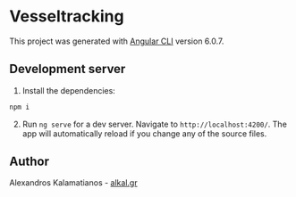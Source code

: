 # Vesseltracking

This project was generated with [Angular CLI](https://github.com/angular/angular-cli) version 6.0.7.

## Development server

1. Install the dependencies:

```bash
npm i
```

2. Run `ng serve` for a dev server. Navigate to `http://localhost:4200/`. The app will automatically reload if you change any of the source files.

## Author

Alexandros Kalamatianos - [alkal.gr](https://www.alkal.gr)


